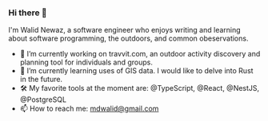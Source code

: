 ### Hi there 👋

I'm Walid Newaz, a software engineer who enjoys writing and learning about software programming, the outdoors, and common obeservations.

- 🔭 I’m currently working on travvit.com, an outdoor activity discovery and planning tool for individuals and groups.
- 🌱 I’m currently learning uses of GIS data. I would like to delve into Rust in the future.
- 🛠️ My favorite tools at the moment are: @TypeScript, @React, @NestJS, @PostgreSQL
- 📫 How to reach me: mdwalid@gmail.com

<!--
**WalidNewaz/WalidNewaz** is a ✨ _special_ ✨ repository because its `README.md` (this file) appears on your GitHub profile.

Here are some ideas to get you started:

- 🔭 I’m currently working on ...
- 🌱 I’m currently learning ...
- 👯 I’m looking to collaborate on ...
- 🤔 I’m looking for help with ...
- 💬 Ask me about ...
- 📫 How to reach me: ...
- 😄 Pronouns: ...
- ⚡ Fun fact: ...
-->
